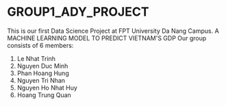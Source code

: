 # GROUP1_ADY_PROJECT
This is our first Data Science Project at FPT University Da Nang Campus.
A MACHINE LEARNING MODEL TO PREDICT VIETNAM'S GDP
Our group consists of 6 members:
1. Le Nhat Trinh
2. Nguyen Duc Minh
3. Phan Hoang Hung
4. Nguyen Tri Nhan
5. Nguyen Ho Nhat Huy
6. Hoang Trung Quan
